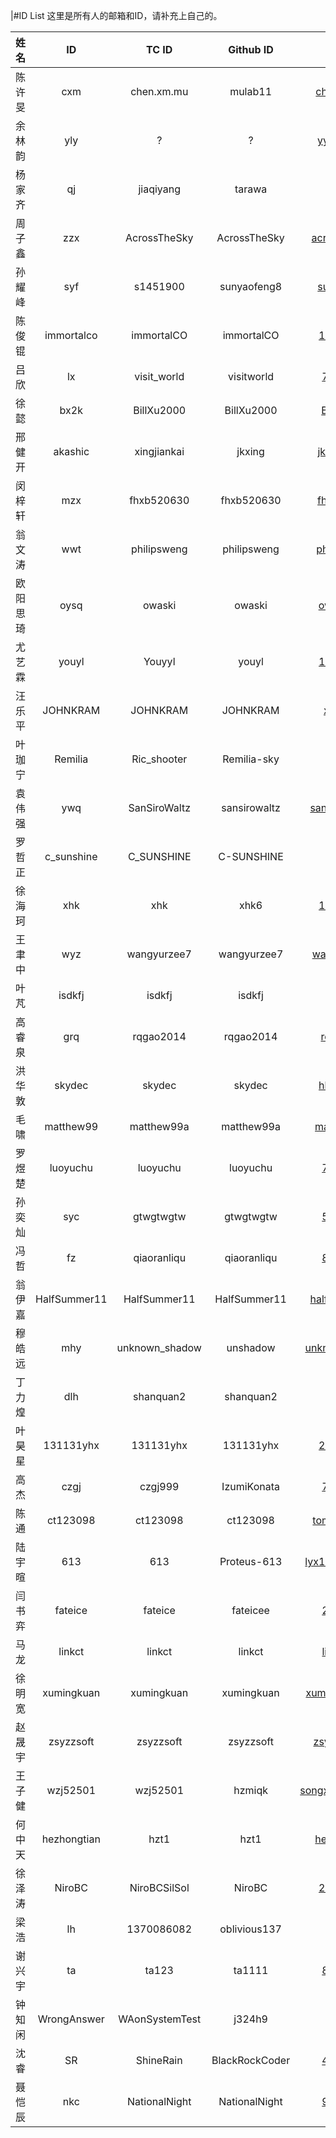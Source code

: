 |#ID List
这里是所有人的邮箱和ID，请补充上自己的。

|姓名|ID|TC ID|Github ID|邮箱|QQ（选填）|
|:-:|:-:|:-:|:-:|:-:|:-:|
|陈许旻|cxm|chen.xm.mu|mulab11|chen.xm.mu@gmail.com|405437719|
|余林韵|yly|?|?|yydjtc1990@gmail.com|?|
|杨家齐|qj|jiaqiyang|tarawa|guru@live.hk|1120044809|
|周子鑫|zzx|AcrossTheSky|AcrossTheSky|across_the_sky@163.com|1282434506|
|孙耀峰|syf|s1451900|sunyaofeng8|sunyaofeng8@yeah.net|841249284|
|陈俊锟|immortalco|immortalCO|immortalCO|1261954105@qq.com|1261954105|
|吕欣|lx|visit_world|visitworld|745350128@qq.com|745350128|
|徐懿|bx2k|BillXu2000|BillXu2000|BillXu2000@126.com|1052320786|
|邢健开|akashic|xingjiankai|jkxing|jkxing1210@gmail.com|973289085|
|闵梓轩|mzx|fhxb520630|fhxb520630|fhxb520630@163.com|380431426|
|翁文涛|wwt|philipsweng|philipsweng|philipsweng@gmail.com|815939360|
|欧阳思琦|oysq|owaski|owaski|owaski123@gmail.com|1294683923|
|尤艺霖|youyl|Youyyl|youyl|1078307713@qq.com|1078307713|
|汪乐平|JOHNKRAM|JOHNKRAM|JOHNKRAM|xuehao14@126.com|575725084|
|叶珈宁|Remilia|Ric_shooter|Remilia-sky|9963y@163.com|451696454|
|袁伟强|ywq|SanSiroWaltz|sansirowaltz|sansirowaltz@outlook.com|1837147294|
|罗哲正|c_sunshine|C_SUNSHINE|C-SUNSHINE|lzz0116@126.com|768073863|
|徐海珂|xhk|xhk|xhk6|1945623890@qq.com|1945623890|
|王聿中|wyz|wangyurzee7|wangyurzee7|wang_yuzhong@126.com|741862050|
|叶芃|isdkfj|isdkfj|isdkfj|isdkfj@qq.com|461829684|
|高睿泉|grq|rqgao2014|rqgao2014|rqgao2014@126.com|2396634385|
|洪华敦|skydec|skydec|skydec|hhdskydec@gmail.com|1245133096|
|毛啸|matthew99|matthew99a|matthew99a|matthew99a@gmail.com|1532777326|
|罗煜楚|luoyuchu|luoyuchu|luoyuchu|769519763@qq.com|769519763|
|孙奕灿|syc|gtwgtwgtw|gtwgtwgtw|570168212@qq.com|570168212|
|冯哲|fz|qiaoranliqu|qiaoranliqu|857075272@qq.com|857075272|
|翁伊嘉|HalfSummer11|HalfSummer11|HalfSummer11|halfsummer11@gmail.com|451397253|
|穆皓远|mhy|unknown_shadow|unshadow|unknown_shadow@163.com|2358332659|
|丁力煌|dlh|shanquan2|shanquan2|js48182@126.com|3068417638|
|叶昊星|131131yhx|131131yhx|131131yhx|2321227258@qq.com|2321227258|
|高杰|czgj|czgj999|IzumiKonata|740646495@qq.com|740646495|
|陈通|ct123098|ct123098|ct123098|tom20000609@126.com|947381779
|陆宇暄|613|613|Proteus-613|lyx13958187360@126.com|2543829136
|闫书弈|fateice|fateice|fateicee|244685407@qq.com|244685407
|马龙|linkct|linkct|linkct|linkct1999@163.com|1420713625
|徐明宽|xumingkuan|xumingkuan|xumingkuan|xumingkuan0721@126.com|1766808897
|赵晟宇|zsyzzsoft|zsyzzsoft|zsyzzsoft|zsy19981012@126.com|2559043384|
|王子健|wzj52501|wzj52501|hzmiqk|songxiaomingshiren@163.com|1577276548|
|何中天|hezhongtian|hzt1|hzt1|hezhongtian1@126.com|2211742416|
|徐泽涛|NiroBC|NiroBCSilSol|NiroBC|2360596325@qq.com|2360596325
|梁浩|lh|1370086082|oblivious137|1q2w.3@163.com|1370086082|
|谢兴宇|ta|ta123|ta1111|825884882@qq.com|825884882|
|钟知闲|WrongAnswer|WAonSystemTest|j324h9|sp399@qq.com|527107307|
|沈睿|SR|ShineRain|BlackRockCoder|447288941@qq.com|447288941|
|聂恺辰|nkc|NationalNight|NationalNight|904095866@qq.com|904095866|
